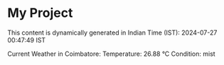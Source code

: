 # My Project

This content is dynamically generated in Indian Time (IST): 2024-07-27 00:47:49 IST


Current Weather in Coimbatore:
Temperature: 26.88 °C
Condition: mist
